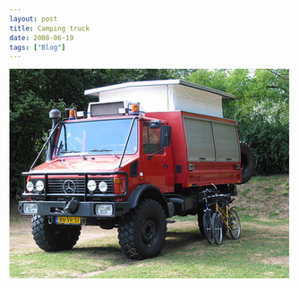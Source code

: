 ```yaml
---
layout: post
title: Camping truck
date: 2008-06-19
tags: ["Blog"]
---
```


![](k3Im6rfOqaf7v9zt2tbiB2IC_500.jpg)  
  